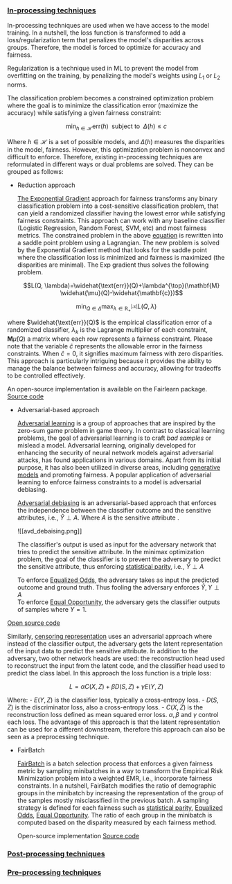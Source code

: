 
### [In-processing techniques](./Fairness%20algorithms/In-processing%20techniques.md) 
In-processing techniques are used when we have access to the model training. In a nutshell, the loss function is transformed to add a loss/regularization term that penalizes the model's disparities across groups. Therefore, the model is forced to optimize for accuracy and fairness. 

Regularization is a technique used in ML to prevent the model from overfitting on the training, by penalizing the model's weights using $L_1$ or $L_2$ norms. 

The classification problem becomes a constrained optimization problem where the goal is to minimize the classification error (maximize the accuracy) while satisfying a given fairness constraint:
 
<a id="eq_fair_constraint"></a>$$\min_{h \in \mathcal{H}} \text{err}(h) \; \: \text{subject to}  \; \: \Delta(h) \leq c$$

Where $h\in\mathcal{H}$ is a set of possible models, and $\Delta(h)$ measures the disparities in the model, fairness. However, this optimization problem is nonconvex and difficult to enforce. Therefore, existing in-processing techniques are reformulated in different ways or dual problems are solved. They can be grouped as follows:

- Reduction approach 
  
  [The Exponential Gradient](https://arxiv.org/pdf/1803.02453.pdf) approach for fairness transforms any binary classification problem into a cost-sensitive classification problem, that can yield a randomized classifier having the lowest error while satisfying fairness constraints. This approach can work with any baseline classifier (Logistic Regression, Random Forest, SVM, etc) and most fairness metrics. 
  The constrained problem in the above [equation](#eq_fair_constraint) is rewritten into a saddle point problem using a Lagrangian. The new problem is solved by the Exponential Gradient  method that looks for the saddle point where the classification loss is minimized and fairness is maximized (the disparities are minimal). The Exp gradient thus solves the following problem. 
  
  $$L(Q, \lambda)=\widehat{\text{err}}(Q)+\lambda^{\top}(\mathbf{M} \widehat{\mu}(Q)-\widehat{\mathbf{c}})$$

$$\min _{Q \in \Delta} \max _{\lambda \in \mathbb{R}_{+}^{|\mathcal{K}|}} L(Q, \lambda)$$


  where  $\widehat{\text{err}}(Q)$ is the empirical classification error of a randomized classifier, $\lambda_k$ is the Lagrange multiplier of each constraint, $\mathbf{M} \widehat{\mu}(Q)$ a matrix where each row represents a fairness constraint.  Please note that the variable $\hat{c}$ represents the allowable error in the fairness constraints. When $\hat{c}=0$, it signifies maximum fairness with zero disparities. This approach is particularly intriguing because it provides the ability to manage the balance between fairness and accuracy, allowing for tradeoffs to be controlled effectively.
   
  An open-source implementation is available on the Fairlearn package. [Source code](https://fairlearn.org/v0.5.0/api_reference/fairlearn.reductions.html)
  
- Adversarial-based approach
  
  [Adversarial learning](https://dl.acm.org/doi/abs/10.1145/1081870.1081950?casa_token=-fstSfXI7LEAAAAA:QbYE6sImT_eM1ZSOtF27tcnu2KYp4E9WNLXnDYC1Iaec7DUvuTojZYGLMbCfVgh15T-xgD6SuBNVkzA) is a group of approaches that are inspired by the zero-sum game problem in game theory. In contrast to classical learning problems, the goal of adversarial learning is to craft *bad samples* or mislead a model. 
  Adversarial learning, originally developed for enhancing the security of neural network models against adversarial attacks, has found applications in various domains. Apart from its initial purpose, it has also been utilized in diverse areas, including [generative models](https://arxiv.org/abs/1406.2661) and promoting fairness. A popular application of adversarial learning to enforce  fairness  constraints to a model is adversarial debiasing.  
  
  [Adversarial debiasing](https://dl.acm.org/doi/abs/10.1145/3278721.3278779) is an adversarial-based approach that enforces the independence between the classifier outcome and the sensitive attributes, i.e., $\hat{Y} \perp A$. Where $A$ is the sensitive attribute .
  
  ![[avd_debaising.png]]
  
  The classifier's output is used as input for the adversary network that tries to predict the sensitive attribute. In the minimax optimization problem, the goal of the classifier is to prevent the adversary to predict the sensitive attribute, thus enforcing [statistical parity](../Fairness%20Definitions.md), i.e., $\hat{Y} \perp A$
  
  To enforce [Equalized Odds](../Fairness%20Definitions.md), the adversary takes  as input the predicted outcome and ground truth. Thus fooling the adversary enforces $\hat{Y},{Y} \perp A$  
 To enforce [Equal Opportunity](../Fairness%20Definitions.md), the adversary gets the classifier outputs of samples where $Y=1$. 
 
 [Open source code](https://fairlearn.org/main/user_guide/mitigation/adversarial.html)
 
 Similarly, [censoring representation](https://arxiv.org/pdf/1511.05897.pdf) uses an adversarial approach where instead of the classifier output, the adversary gets the latent representation of the input data to predict the sensitive attribute. In addition to the adversary, two other network heads are used: the reconstruction head used to reconstruct the input from the latent code, and the classifier head used to predict the class label. In this approach the loss function is a triple loss:
 
 $$L = \alpha C(X, Z) + \beta D(S, Z) + \gamma E(Y, Z)$$
		
		
Where:
	- $E(Y, Z)$ is the classifier loss, typically a cross-entropy loss.
	- $D(S, Z)$ is the discriminator loss, also a cross-entropy loss.
	- $C(X, Z)$ is the reconstruction loss defined as mean squared error loss. 
	$\alpha, \beta$ and  $\gamma$ control each loss.  The advantage of this approach is that the latent representation can be used for a different downstream, therefore this approach can also be seen as a preprocessing technique. 
 
 - FairBatch 
   
   [FairBatch](https://arxiv.org/abs/2012.01696) is a batch selection process that enforces a given fairness metric by sampling minibatches  in a way to transform the Empirical Risk Minimization problem into a weighted EMR, i.e., incorporate fairness constraints. In a nutshell, FairBatch modifies the ratio of demographic groups in the minibatch by increasing the representation of the group of the samples mostly misclassified in the previous batch.   A sampling strategy is defined for each fairness such as [statistical parity](../Fairness%20Definitions.md), [Equalized Odds](../Fairness%20Definitions.md), [Equal Opportunity](../Fairness%20Definitions.md).  The ratio of each group in the minibatch is computed based on the disparity measured by each fairness method. 
   
   Open-source implementation [Source code](https://github.com/yuji-roh/fairbatch)



### [Post-processing techniques](./Fairness%20algorithms/Post-processing%20techniques.md) 


### [Pre-processing techniques](./Fairness%20algorithms/Pre-processing%20techniques.md) 
